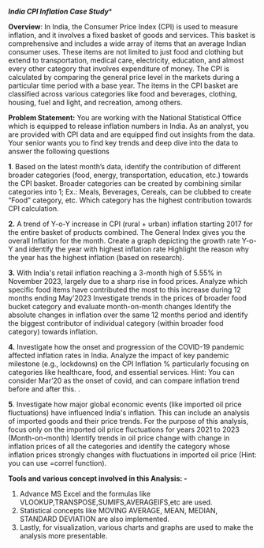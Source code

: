 ***India CPI Inflation Case Study****

**Overview**: In India, the Consumer Price Index (CPI) is used to measure inflation, and it
involves a fixed basket of goods and services. This basket is comprehensive and
includes a wide array of items that an average Indian consumer uses. These items are
not limited to just food and clothing but extend to transportation, medical care,
electricity, education, and almost every other category that involves expenditure of
money. The CPI is calculated by comparing the general price level in the markets during
a particular time period with a base year. The items in the CPI basket are classified
across various categories like food and beverages, clothing, housing, fuel and light, and
recreation, among others.

**Problem Statement:**
You are working with the National Statistical Office which is equipped to release
inflation numbers in India. As an analyst, you are provided with CPI data and are
equipped find out insights from the data. Your senior wants you to find key trends and
deep dive into the data to answer the following questions 

**1**. Based on the latest month’s data, identify the contribution of different broader
categories (food, energy, transportation, education, etc.) towards the CPI basket.
Broader categories can be created by combining similar categories into 1; Ex.: Meals,
Beverages, Cereals, can be clubbed to create “Food” category, etc.
Which category has the highest contribution towards CPI calculation.

**2.** A trend of Y-o-Y increase in CPI (rural + urban) inflation starting 2017 for
the entire basket of products combined. The General Index gives you the
overall Inflation for the month.
Create a graph depicting the growth rate Y-o-Y and identify the year with highest
inflation rate
Highlight the reason why the year has the highest inflation (based on research).

**3.** With India's retail inflation reaching a 3-month high of 5.55% in November 2023,
largely due to a sharp rise in food prices. Analyze which specific food items have
contributed the most to this increase during 12 months ending May’2023
Investigate trends in the prices of broader food bucket category and evaluate
month-on-month changes
Identify the absolute changes in inflation over the same 12 months period and
identify the biggest contributor of individual category (within broader food
category) towards inflation.

**4.** Investigate how the onset and progression of the COVID-19 pandemic affected
inflation rates in India. Analyze the impact of key pandemic milestone (e.g.,
lockdowns) on the CPI Inflation % particularly focusing on categories like healthcare,
food, and essential services.
Hint: You can consider Mar’20 as the onset of covid, and can compare inflation trend
before and after this. .

**5**. Investigate how major global economic events (like imported oil price fluctuations)
have influenced India's inflation. This can include an analysis of imported goods and
their price trends.
For the purpose of this analysis, focus only on the imported oil price fluctuations
for years 2021 to 2023 (Month-on-month)
Identify trends in oil price change with change in inflation prices of all the
categories and identify the category whose inflation prices strongly changes with
fluctuations in imported oil price (Hint: you can use =correl function).

**Tools and various concept involved in this Analysis: -**

1. Advance MS Excel and the formulas like VLOOKUP,TRANSPOSE,SUMIFS,AVERAGEIFS,etc are used.
2. Statistical concepts like MOVING AVERAGE, MEAN, MEDIAN, STANDARD DEVIATION are also implemented.
3. Lastly, for visualization, various charts and graphs are used to make the analysis more presentable.
